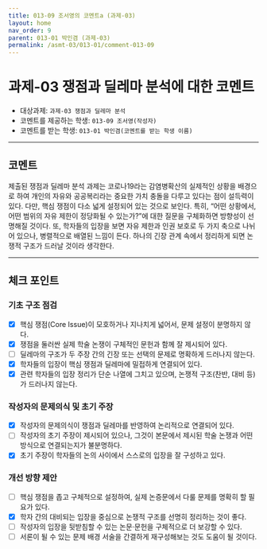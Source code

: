 ```yaml
---
title: 013-09 조서영의 코멘트a (과제-03) 
layout: home
nav_order: 9
parent: 013-01 박인겸 (과제-03)
permalink: /asmt-03/013-01/comment-013-09
---
```


# 과제-03 쟁점과 딜레마 분석에 대한 코멘트

- 대상과제: `과제-03 쟁점과 딜레마 분석`
- 코멘트를 제공하는 학생: `013-09 조서영(작성자)` 
- 코멘트를 받는 학생: `013-01 박인겸(코멘트를 받는 학생 이름)` 

---

## 코멘트

제출된 쟁점과 딜레마 분석 과제는 코로나19라는 감염병확산의 실제적인 상황을 배경으로 하여 개인의 자유와 공공복리라는 중요한 가치 충돌을 다루고 있다는 점이 설득력이 있다. 다만, 핵심 쟁점이 다소 넓게 설정되어 있는 것으로 보인다. 특히, “어떤 상황에서, 어떤 범위의 자유 제한이 정당화될 수 있는가?”에 대한 질문을 구체화하면 방향성이 선명해질 것이다. 또, 학자들의 입장을 보면 자유 제한과 인권 보호로 두 가지 축으로 나뉘어 있으나, 병렬적으로 배열된 느낌이 든다. 하나의 긴장 관계 속에서 정리하게 되면 논쟁적 구조가 드러날 것이라 생각한다. 

---

## 체크 포인트

### **기초 구조 점검**
- [x] 핵심 쟁점(Core Issue)이 모호하거나 지나치게 넓어서, 문제 설정이 분명하지 않다.
- [x] 쟁점을 둘러싼 실제 학술 논쟁이 구체적인 문헌과 함께 잘 제시되어 있다.
- [ ] 딜레마의 구조가 두 주장 간의 긴장 또는 선택의 문제로 명확하게 드러나지 않는다.
- [x] 학자들의 입장이 핵심 쟁점과 딜레마에 밀접하게 연결되어 있다.
- [x] 관련 학자들의 입장 정리가 단순 나열에 그치고 있으며, 논쟁적 구조(찬반, 대비 등)가 드러나지 않는다.

### **작성자의 문제의식 및 초기 주장**
- [x] 작성자의 문제의식이 쟁점과 딜레마를 반영하여 논리적으로 연결되어 있다.
- [ ] 작성자의 초기 주장이 제시되어 있으나, 그것이 본문에서 제시된 학술 논쟁과 어떤 방식으로 연결되는지가 불분명하다.
- [x] 초기 주장이 학자들의 논의 사이에서 스스로의 입장을 잘 구성하고 있다.

### **개선 방향 제안**
- [ ] 핵심 쟁점을 좁고 구체적으로 설정하여, 실제 논증문에서 다룰 문제를 명확히 할 필요가 있다.
- [x] 학자 간의 대비되는 입장을 중심으로 논쟁적 구조를 선명히 정리하는 것이 좋다.
- [ ] 작성자의 입장을 뒷받침할 수 있는 논문·문헌을 구체적으로 더 보강할 수 있다.
- [ ] 서론이 될 수 있는 문제 배경 서술을 간결하게 재구성해보는 것도 도움이 될 것이다.
